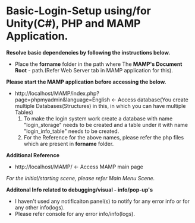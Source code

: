 # Basic-Login-Setup using/for Unity(C#), PHP and MAMP Application.

**Resolve basic dependencies by following the instructions below.**
* Place the **forname** folder in the path where The **MAMP's Document Root** - path.(Refer Web Server tab in MAMP application for this).

**Please start the MAMP application before accessing the below.**

* http://localhost/MAMP/index.php?page=phpmyadmin&language=English <- Access database(You create multiple Databases(Structures) in this, in which you can have multiple Tables)
  1) To make the login system work create a database with name "login_storage" needs to be created and a table under it with name "login_info_table" needs to be created.
  2) For the Reference for the above names, please refer the php files which are present in **forname** folder.

**Additional Reference**
* http://localhost/MAMP/ <- Access MAMP main page

_For the initial/starting scene, please refer Main Menu Scene._

**Additonal Info related to debugging/visual - info/pop-up's**
- I haven't used any notificaiton panel(s) to notify for any error info or for any other info(logs).
- Please refer console for any error info/info(logs).
